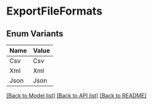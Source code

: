 # ExportFileFormats

## Enum Variants

| Name | Value |
|---- | -----|
| Csv | Csv |
| Xml | Xml |
| Json | Json |


[[Back to Model list]](../README.md#documentation-for-models) [[Back to API list]](../README.md#documentation-for-api-endpoints) [[Back to README]](../README.md)


